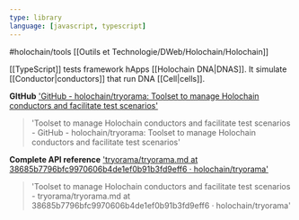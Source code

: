 ```yaml
---
type: library
language: [javascript, typescript]
---
```


#holochain/tools
[[Outils et Technologie/DWeb/Holochain/Holochain]]

[[TypeScript]] tests framework hApps [[Holochain DNA|DNAS]].
It simulate [[Conductor|conductors]] that run DNA [[Cell|cells]].

**GItHub**
['GitHub - holochain/tryorama: Toolset to manage Holochain conductors and facilitate test scenarios']('https://github.com/holochain/tryorama')
> 'Toolset to manage Holochain conductors and facilitate test scenarios - GitHub - holochain/tryorama: Toolset to manage Holochain conductors and facilitate test scenarios'

**Complete API reference**
['tryorama/tryorama.md at 38685b7796bfc9970606b4de1ef0b91b3fd9eff6 · holochain/tryorama']('https://github.com/holochain/tryorama/blob/HEAD/docs/tryorama.md')
> 'Toolset to manage Holochain conductors and facilitate test scenarios - tryorama/tryorama.md at 38685b7796bfc9970606b4de1ef0b91b3fd9eff6 · holochain/tryorama'

